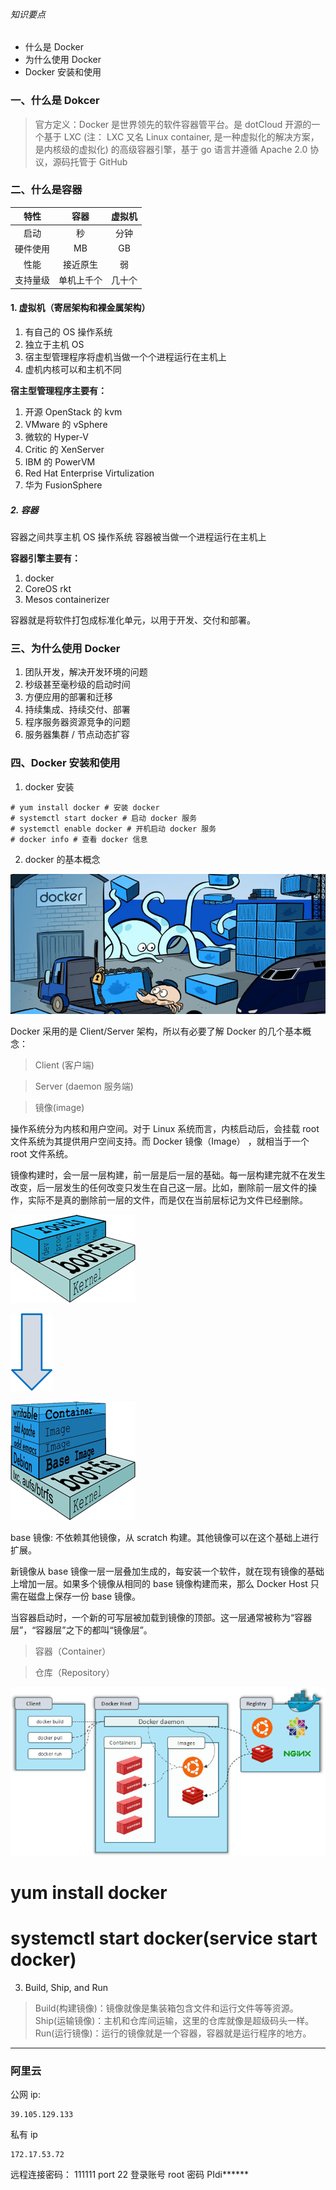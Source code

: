 ###### 知识要点

 - 什么是 Docker
 - 为什么使用 Docker
 - Docker 安装和使用

 ### 一、什么是 Dokcer

 > 官方定义：Docker 是世界领先的软件容器管平台。是 dotCloud 开源的一个基于 LXC (注： LXC 又名 Linux container, 是一种虚拟化的解决方案，是内核级的虚拟化) 的高级容器引擎，基于 go 语言并遵循 Apache 2.0 协议，源码托管于 GitHub

 ### 二、什么是容器

 | 特性 | 容器 | 虚拟机 |
  |:---:|:---:|:---:|
  |启动| 秒 | 分钟|
  |硬件使用| MB | GB|
  |性能| 接近原生| 弱|
  |支持量级|单机上千个| 几十个|

#### 1. 虚拟机（寄居架构和裸金属架构）

1. 有自己的 OS 操作系统
2. 独立于主机 OS
3. 宿主型管理程序将虚机当做一个个进程运行在主机上
4. 虚机内核可以和主机不同
  
**宿主型管理程序主要有：**

1. 开源 OpenStack 的 kvm
2. VMware 的 vSphere
3. 微软的 Hyper-V
4. Critic 的 XenServer
5. IBM 的 PowerVM
6. Red Hat Enterprise Virtulization
7. 华为 FusionSphere
   

##### 2. 容器

容器之间共享主机 OS 操作系统
容器被当做一个进程运行在主机上

**容器引擎主要有：**

1. docker
2. CoreOS rkt
3. Mesos containerizer
  
容器就是将软件打包成标准化单元，以用于开发、交付和部署。

### 三、为什么使用 Docker

1. 团队开发，解决开发环境的问题
2. 秒级甚至毫秒级的启动时间
3. 方便应用的部署和迁移
4. 持续集成、持续交付、部署
5. 程序服务器资源竞争的问题
6. 服务器集群 / 节点动态扩容

### 四、Docker 安装和使用

1. docker 安装

```
# yum install docker # 安装 docker
# systemctl start docker # 启动 docker 服务
# systemctl enable docker # 开机启动 docker 服务
# docker info # 查看 docker 信息
```

2. docker 的基本概念

![基本概念](https://raw.githubusercontent.com/JellyB/PicGo/master/0.png)

Docker 采用的是 Client/Server 架构，所以有必要了解 Docker 的几个基本概念：

> Client (客户端)

> Server (daemon 服务端)

> 镜像(image) 

操作系统分为内核和用户空间。对于 Linux 系统而言，内核启动后，会挂载 root 文件系统为其提供用户空间支持。而 Docker 镜像（Image） ，就相当于一个 root 文件系统。

镜像构建时，会一层一层构建，前一层是后一层的基础。每一层构建完就不在发生改变，后一层发生的任何改变只发生在自己这一层。比如，删除前一层文件的操作，实际不是真的删除前一层的文件，而是仅在当前层标记为文件已经删除。

![前一层](https://raw.githubusercontent.com/JellyB/PicGo/master/0%20(2).png)

![](https://raw.githubusercontent.com/JellyB/PicGo/master/0(4).png)

![后一层](https://raw.githubusercontent.com/JellyB/PicGo/master/0%20(3).png)


base 镜像: 不依赖其他镜像，从 scratch 构建。其他镜像可以在这个基础上进行扩展。

新镜像从 base 镜像一层一层叠加生成的，每安装一个软件，就在现有镜像的基础上增加一层。如果多个镜像从相同的 base 镜像构建而来，那么 Docker Host 只需在磁盘上保存一份 base 镜像。

当容器启动时，一个新的可写层被加载到镜像的顶部。这一层通常被称为“容器层”，“容器层”之下的都叫“镜像层”。

> 容器（Container）

> 仓库（Repository）

![Client-Docker host-Registry](https://raw.githubusercontent.com/JellyB/PicGo/master/0%20(1).png)

# yum install docker

# systemctl start docker(service start docker)


3. Build, Ship, and Run

> Build(构建镜像)：镜像就像是集装箱包含文件和运行文件等等资源。
> Ship(运输镜像)：主机和仓库间运输，这里的仓库就像是超级码头一样。
> Run(运行镜像)：运行的镜像就是一个容器，容器就是运行程序的地方。


***


### 阿里云

公网 ip:

```
39.105.129.133
```

私有 ip

```
172.17.53.72
```

远程连接密码： 111111
port 22
登录账号
root
密码
PIdi******
